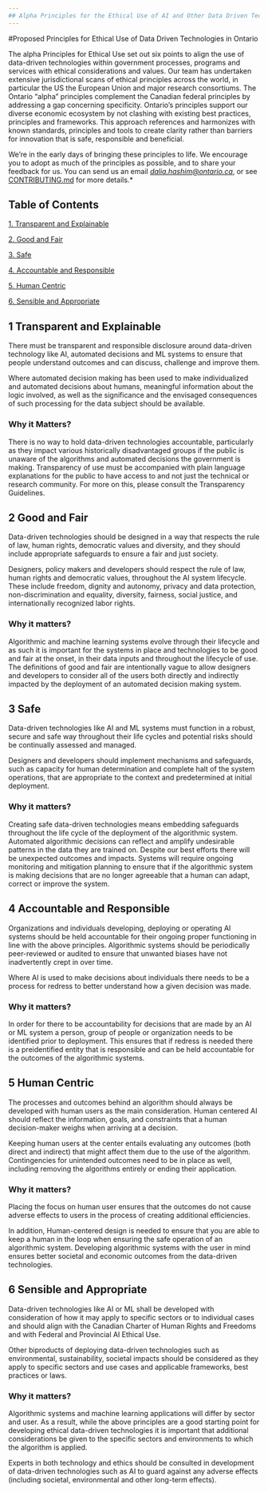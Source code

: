 ```yaml
---
## Alpha Principles for the Ethical Use of AI and Other Data Driven Technologies
---
```


#Proposed Principles for Ethical Use of Data Driven Technologies in Ontario  

The alpha Principles for Ethical Use set out six points to align the use of data-driven technologies within government processes, programs and services with ethical considerations and values. Our team has undertaken extensive jurisdictional scans of ethical principles across the world, in particular the US the European Union and major research consortiums. The Ontario “alpha” principles complement the Canadian federal principles by addressing a gap concerning specificity. Ontario’s principles support our diverse economic ecosystem by not clashing with existing best practices, principles and frameworks. This approach references and harmonizes with known standards, principles and tools to create clarity rather than barriers for innovation that is safe, responsible and beneficial. 

We’re in the early days of bringing these principles to life. We encourage you to adopt as much of the principles as possible, and to share your feedback for us.  You can send us an email *<dalia.hashim@ontario.ca>*, or see [CONTRIBUTING.md](https://github.com/ongov/AI-Principles/blob/master/CONTRIBUTING.md) for more details.*

Table of Contents
---------------------

[1. Transparent and Explainable](#1-Transparent-and-Explainable)

[2. Good and Fair ](#2-Good-and-Fair)

[3. Safe](#3-Safe)

[4. Accountable and Responsible](#4-accountable-and-responsible)

[5. Human Centric](#5-human-centric)

[6. Sensible and Appropriate](#6-sensible-and-appropriate)



1 Transparent and Explainable  
---------------------------------------
 
There must be transparent and responsible disclosure around data-driven technology like AI, automated decisions and ML systems to ensure that people understand outcomes and can discuss, challenge and improve them.  

Where automated decision making has been used to make individualized and automated decisions about humans, meaningful information about the logic involved, as well as the significance and the envisaged consequences of such processing for the data subject should be available.  

### Why it Matters?  

There is no way to hold data-driven technologies accountable, particularly as they impact various historically disadvantaged groups if the public is unaware of the algorithms and automated decisions the government is making. Transparency of use must be accompanied with plain language explanations for the public to have access to and not just the technical or research community. For more on this, please consult the Transparency Guidelines.  

 
 
2 Good and Fair   
---------------------------------------

Data-driven technologies should be designed in a way that respects the rule of law, human rights, democratic values and diversity, and they should include appropriate safeguards to ensure a fair and just society.  

 
Designers, policy makers and developers should respect the rule of law, human rights and democratic values, throughout the AI system lifecycle. These include freedom, dignity and autonomy, privacy and data protection, non-discrimination and equality, diversity, fairness, social justice, and internationally recognized labor rights. 

 
### Why it matters?  
Algorithmic and machine learning systems evolve through their lifecycle and as such it is important for the systems in place and technologies to be good and fair at the onset, in their data inputs and throughout the lifecycle of use. The definitions of good and fair are intentionally vague to allow designers and developers to consider all of the users both directly and indirectly impacted by the deployment of an automated decision making system.  

 

3 Safe  
---------------------------------------

Data-driven technologies like AI and ML systems must function in a robust, secure and safe way throughout their life cycles and potential risks should be continually assessed and managed.  

 
Designers and developers should implement mechanisms and safeguards, such as capacity for human determination and complete halt of the system operations, that are appropriate to the context and predetermined at initial deployment.  


### Why it matters? 
Creating safe data-driven technologies means embedding safeguards throughout the life cycle of the deployment of the algorithmic system. Automated algorithmic decisions can reflect and amplify undesirable patterns in the data they are trained on. Despite our best efforts there will be unexpected outcomes and impacts. Systems will require ongoing monitoring and mitigation planning to ensure that if the algorithmic system is making decisions that are no longer agreeable that a human can adapt, correct or improve the system.   
 

4 Accountable and Responsible   
---------------------------------------

Organizations and individuals developing, deploying or operating AI systems should be held accountable for their ongoing proper functioning in line with the above principles. Algorithmic systems should be periodically peer-reviewed or audited to ensure that unwanted biases have not inadvertently crept in over time. 

 
Where AI is used to make decisions about individuals there needs to be a process for redress to better understand how a given decision was made.  

 
### Why it matters? 

In order for there to be accountability for decisions that are made by an AI or ML system a person, group of people or organization needs to be identified prior to deployment. This ensures that if redress is needed there is a preidentified entity that is responsible and can be held accountable for the outcomes of the algorithmic systems.  
 

5 Human Centric 
---------------------------------------

The processes and outcomes behind an algorithm should always be developed with human users as the main consideration. Human centered AI should reflect the information, goals, and constraints that a human decision-maker weighs when arriving at a decision.  

 
Keeping human users at the center entails evaluating any outcomes (both direct and indirect) that might affect them due to the use of the algorithm. Contingencies for unintended outcomes need to be in place as well, including removing the algorithms entirely or ending their application.  

 
### Why it matters? 
Placing the focus on human user ensures that the outcomes do not cause adverse effects to users in the process of creating additional efficiencies.  

 
In addition, Human-centered design is needed to ensure that you are able to keep a human in the loop when ensuring the safe operation of an algorithmic system. Developing algorithmic systems with the user in mind ensures better societal and economic outcomes from the data-driven technologies.  
 

6 Sensible and Appropriate  
---------------------------------------

Data-driven technologies like AI or ML shall be developed with consideration of how it may apply to specific sectors or to individual cases and should align with the Canadian Charter of Human Rights and Freedoms and with Federal and Provincial AI Ethical Use.  


Other biproducts of deploying data-driven technologies such as environmental, sustainability, societal impacts should be considered as they apply to specific sectors and use cases and applicable frameworks, best practices or laws.  

 
### Why it matters? 

Algorithmic systems and machine learning applications will differ by sector and user. As a result, while the above principles are a good starting point for developing ethical data-driven technologies it is important that additional considerations be given to the specific sectors and environments to which the algorithm is applied.  


Experts in both technology and ethics should be consulted in development of data-driven technologies such as AI to guard against any adverse effects (including societal, environmental and other long-term effects). 

 

